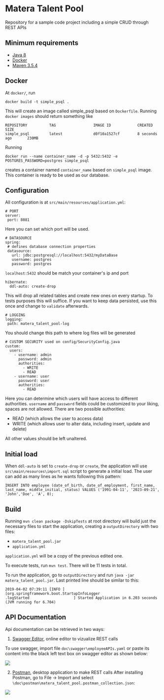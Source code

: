 # Matera Talent Pool
Repository for a sample code project including a simple CRUD through REST APIs

## Minimum requirements
 - [Java 8](https://www.java.com/en/)
 - [Docker](https://www.docker.com)
 - [Maven 3.5.4](https://maven.apache.org/download.cgi)

## Docker
At `docker/`, run 
```
docker build -t simple_psql .
```
This will create an image called simple_psql based on `Dockerfile`. Running `docker images` should return something like
```
REPOSITORY          TAG                 IMAGE ID            CREATED             SIZE
simple_psql         latest              d0f10a1527cf        8 seconds ago       230MB
```
Running 
```
docker run --name container_name -d -p 5432:5432 -e POSTGRES_PASSWORD=postgres simple_psql
```
creates a container named `container_name` based on `simple_psql` image. This container is ready to be used as our database.

## Configuration
All configuration is at `src/main/resources/application.yml`:
 ```
# PORT
server:
  port: 8081
 ```
Here you can set which port will be used.
 ```
# DATASOURCE
spring:
  # defines database connection properties
  datasource:
    url: jdbc:postgresql://localhost:5432/myDataBase
    username: postgres
    password: postgres
 ```
`localhost:5432` should be match your container's ip and port
```
hibernate:
  ddl-auto: create-drop
```
This will drop all related tables and create new ones on every startup. To tests purposes this will suffice. If you want to keep data persisted, use this once and change to `validate` afterwards.
 ```
# LOGGING
logging:
  path: matera_talent_pool-log
 ```
You should change this path to where log files will be generated
```
# CUSTOM SECURITY used on config/SecurityConfig.java
custom:
  users:
    - username: admin
      password: admin
      authorities:
        - WRITE
        - READ
    - username: user
      password: user
      authorities:
        - READ
```
Here you can determine which users will have access to different authorities. `username` and `password` fields could be customized to your liking, spaces are not allowed. There are two possible authorities:
- READ (which allows the user to access data)
- WRITE (which allows user to alter data, including insert, update and delete)

All other values should be left unaltered.

## Initial load
When `ddl-auto` is set to `create-drop` or `create`, the application will use `src\main\resources\import.sql` script to generate a initial load. The user can add as many lines as he wants following this pattern:
```
INSERT INTO employee (date_of_birth, date_of_employment, first_name, last_name, middle_initial, status) VALUES ('1991-04-11', '2023-09-21', 'John','Doe', 'A', 0);
```

## Build
Running `mvn clean package -DskipTests` at root directory will build just the necessary files to start the application, creating a `outputDirectory` with two files:
- `matera_talent_pool.jar`
- `application.yml`

`application.yml` will be a copy of the previous edited one.

To execute tests, run `mvn test`. There will be 11 tests in total.

To run the application, go to `outputDirectory` and run `java -jar matera_talent_pool.jar`. Last printed line should be similar to this:
```
2019-04-02 07:39:11 [INFO ] [org.springframework.boot.StartupInfoLogger                            .logStarted                    ] Started Application in 6.203 seconds (JVM running for 6.704)
```

## API Documentation
Api documentation can be retrieved in two ways:
1. [Swagger Editor](https://editor.swagger.io/), online editor to vizualize REST calls

To use swagger, import file `doc\swagger\employeeAPIs.yaml` or paste its content into the black left text box on swagger editor as shown below:

![](https://i.imgur.com/0ftUrjw.png)

2. [Postman](https://www.getpostman.com/), desktop application to make REST calls
After installing Postman, go to File -> Import and select `\doc\postman\matera_talent_pool.postman_collection.json`:

![](https://i.imgur.com/Cant7x3.png)